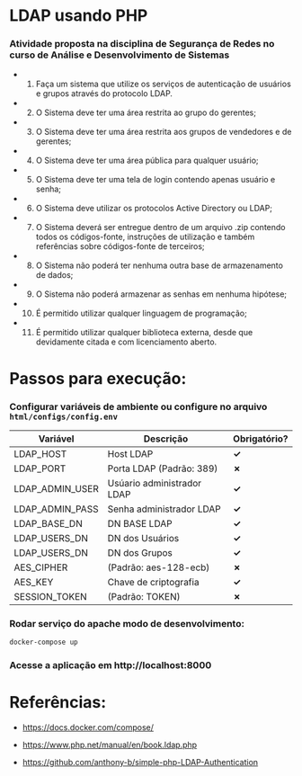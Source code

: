# LDAP usando PHP

### Atividade proposta na disciplina de Segurança de Redes no curso de Análise e Desenvolvimento de Sistemas

- 1. Faça um sistema que utilize os serviços de autenticação de usuários e grupos através do protocolo LDAP.
- 2. O Sistema deve ter uma área restrita ao grupo do gerentes;
- 3. O Sistema deve ter uma área restrita aos grupos de vendedores e de gerentes;
- 4. O Sistema deve ter uma área pública para qualquer usuário;
- 5. O Sistema deve ter uma tela de login contendo apenas usuário e senha;
- 6. O Sistema deve utilizar os protocolos Active Directory ou LDAP;
- 7. O Sistema deverá ser entregue dentro de um arquivo .zip contendo todos os códigos-fonte, instruções de utilização e também referências sobre códigos-fonte de terceiros;
- 8. O Sistema não poderá ter nenhuma outra base de armazenamento de dados;
- 9. O Sistema não poderá armazenar as senhas em nenhuma hipótese;
- 10. É permitido utilizar qualquer linguagem de programação;
- 11. É permitido utilizar qualquer biblioteca externa, desde que devidamente citada e com licenciamento aberto.

# Passos para execução:

### Configurar variáveis de ambiente ou configure no arquivo `html/configs/config.env`

| **Variável**          | **Descrição**                                | **Obrigatório?**   |
| --------------------- | -------------------------------------------- | ------------------ |
| LDAP_HOST | Host LDAP | **&#10003;** |
| LDAP_PORT | Porta LDAP (Padrão: 389) | **&#10007;** |
| LDAP_ADMIN_USER | Usúario administrador LDAP | **&#10003;** |
| LDAP_ADMIN_PASS | Senha administrador LDAP | **&#10003;** |
| LDAP_BASE_DN | DN BASE LDAP | **&#10003;** |
| LDAP_USERS_DN | DN dos Usuários | **&#10003;** |
| LDAP_USERS_DN | DN dos Grupos | **&#10003;** |
| AES_CIPHER | (Padrão: aes-128-ecb)| **&#10007;** |
| AES_KEY | Chave de criptografia | **&#10003;** |
| SESSION_TOKEN | (Padrão: TOKEN) | **&#10007;** |

### Rodar serviço do apache modo de desenvolvimento:

```bash
docker-compose up
```

### Acesse a aplicação em http://localhost:8000

# Referências:

- https://docs.docker.com/compose/

- https://www.php.net/manual/en/book.ldap.php

- https://github.com/anthony-b/simple-php-LDAP-Authentication
